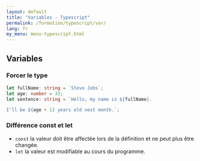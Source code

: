```yaml
---
layout: default
title: "Variables - Typescript"
permalink: /formation/typescript/var/
lang: fr
my_menu: menu-typescript.html
---
```


## Variables

### Forcer le type

```ts
let fullName: string = `Steve Jobs`;
let age: number = 33;
let sentence: string = `Hello, my name is ${fullName}.

I'll be ${age + 1} years old next month.`;
```

### Différence const et let

* `const` la valeur doit être affectée lors de la définition et ne peut plus être changée.
* `let` la valeur est modifiable au cours du programme.


